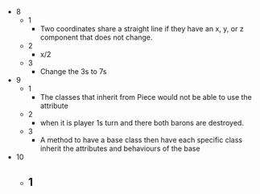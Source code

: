 - 8
	- 1
		- Two coordinates share a straight line if they have an x, y, or z component that does not change.
	- 2
		- x/2
	- 3
		- Change the 3s to 7s
- 9
	- 1
		- The classes that inherit from Piece would not be able to use the attribute
	- 2
		- when it is player 1s turn and there both barons are destroyed.
	- 3
		- A method to have a base class then have each specific class inherit the attributes and behaviours of the base 
- 10
	- 1
		- 